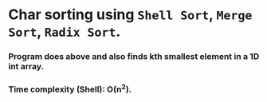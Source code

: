 # Char sorting using `Shell Sort`, `Merge Sort`, `Radix Sort`.

### Program does above and also **finds kth smallest element** in a **1D int array**.

### Time complexity (Shell): O(n<sup>2</sup>).
